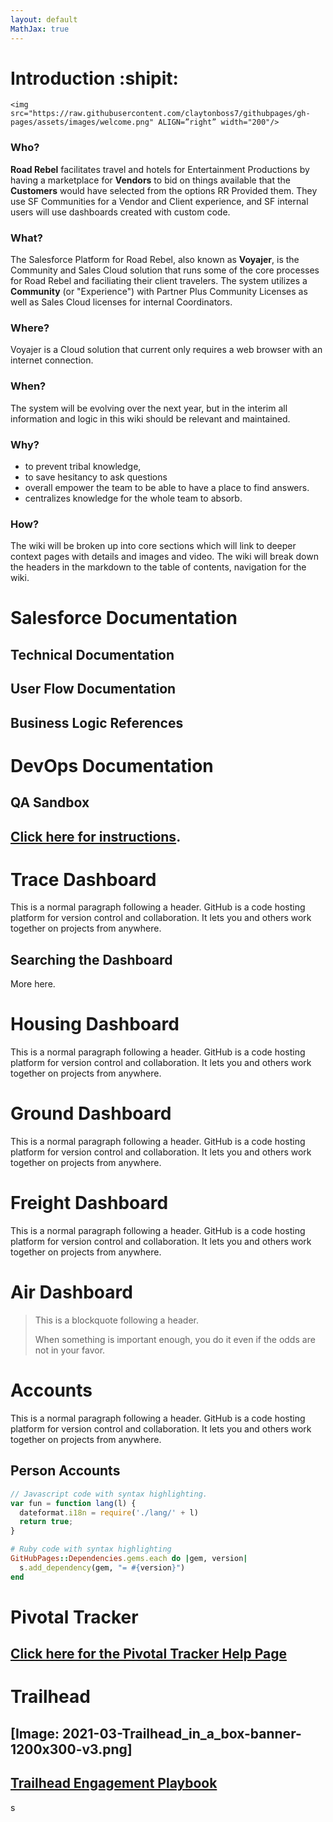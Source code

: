 ```yaml
---
layout: default
MathJax: true
---
```

# Introduction :shipit:
`<img src="https://raw.githubusercontent.com/claytonboss7/githubpages/gh-pages/assets/images/welcome.png" ALIGN=”right” width="200"/>`

### Who? 

 **Road Rebel** facilitates travel and hotels for Entertainment Productions by having a marketplace for **Vendors** to bid on things available that the **Customers** would have selected from the options RR Provided them.  They use SF Communities for a Vendor and Client experience, and SF internal users will use dashboards created with custom code.

### What?
The Salesforce Platform for Road Rebel, also known as **Voyajer**, is the Community and Sales Cloud solution that runs some of the core processes for Road Rebel and faciliating their client travelers.
The system utilizes a **Community** (or "Experience") with Partner Plus Community Licenses as well as Sales Cloud licenses for internal Coordinators.

### Where?
Voyajer is a Cloud solution that current only requires a web browser with an internet connection.

### When?
The system will be evolving over the next year, but in the interim all information and logic in this wiki should be relevant and maintained.

### Why?
- to prevent tribal knowledge, 
- to save hesitancy to ask questions
- overall empower the team to be able to have a place to find answers.
- centralizes knowledge for the whole team to absorb.

### How?
The wiki will be broken up into core sections which will link to deeper context pages with details and images and video.  The wiki will break down the headers in the markdown to the table of contents, navigation for the wiki.

# Salesforce Documentation

## Technical Documentation

## User Flow Documentation
## Business Logic References
# DevOps Documentation

## QA Sandbox
## [Click here for instructions](./rrdev.html).

# Trace Dashboard

This is a normal paragraph following a header. GitHub is a code hosting platform for version control and collaboration. It lets you and others work together on projects from anywhere.

## Searching the Dashboard

More here.

# Housing Dashboard

This is a normal paragraph following a header. GitHub is a code hosting platform for version control and collaboration. It lets you and others work together on projects from anywhere.
# Ground Dashboard

This is a normal paragraph following a header. GitHub is a code hosting platform for version control and collaboration. It lets you and others work together on projects from anywhere.
# Freight Dashboard

This is a normal paragraph following a header. GitHub is a code hosting platform for version control and collaboration. It lets you and others work together on projects from anywhere.

# Air Dashboard

> This is a blockquote following a header.
>
> When something is important enough, you do it even if the odds are not in your favor.
# Accounts

This is a normal paragraph following a header. GitHub is a code hosting platform for version control and collaboration. It lets you and others work together on projects from anywhere.
## Person Accounts

```js
// Javascript code with syntax highlighting.
var fun = function lang(l) {
  dateformat.i18n = require('./lang/' + l)
  return true;
}
```

```ruby
# Ruby code with syntax highlighting
GitHubPages::Dependencies.gems.each do |gem, version|
  s.add_dependency(gem, "= #{version}")
end
```
# Pivotal Tracker

## [Click here for the Pivotal Tracker Help Page](./pivotal.md)

# Trailhead
## [Image: 2021-03-Trailhead_in_a_box-banner-1200x300-v3.png]
## [Trailhead Engagement Playbook](./trailhead.md)

s